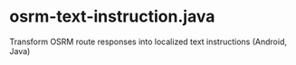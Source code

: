 # osrm-text-instruction.java
Transform OSRM route responses into localized text instructions (Android, Java)
 
